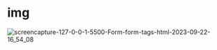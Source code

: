 # img
![screencapture-127-0-0-1-5500-Form-form-tags-html-2023-09-22-16_54_08](https://github.com/savan-patel-33/img/assets/144118183/153f95c2-de9b-4434-b80d-0a306a318188)
